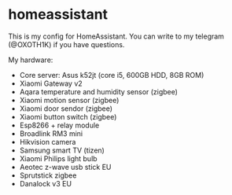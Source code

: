 # homeassistant
This is my config for HomeAssistant. You can write to my telegram (@OXOTH1K) if you have questions.

My hardware:
- Core server: Asus k52jt (core i5, 600GB HDD, 8GB ROM)
- Xiaomi Gateway v2
- Aqara temperature and humidity sensor (zigbee)
- Xiaomi motion sensor (zigbee)
- Xiaomi door sendor (zigbee)
- Xiaomi button switch (zigbee)
- Esp8266 + relay module
- Broadlink RM3 mini
- Hikvision camera
- Samsung smart TV (tizen)
- Xiaomi Philips light bulb
- Aeotec z-wave usb stick EU
- Sprutstick zigbee
- Danalock v3 EU

